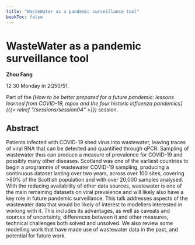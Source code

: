 ```yaml
---
title: "WasteWater as a pandemic surveillance tool"
bookToc: false
---
```


# WasteWater as a pandemic surveillance tool

**Zhou Fang**

12:30 Monday in 2Q50/51.

Part of the *[How to be better prepared for a future pandemic: lessons learned from COVID-19, mpox and the four historic influenza pandemics]({{< relref "/sessions/session04" >}})* session.

## Abstract

Patients infected with COVID-19 shed virus into wastewater, leaving traces of viral RNA that can be detected and quantified through qPCR. Sampling of wastewater thus can produce a measure of prevalence for COVID-19 and possibly many other diseases. Scotland was one of the earliest countries to begin a programme of wastewater COVID-19 sampling, producing a continuous dataset lasting over two years, across over 100 sites, covering >80% of the Scottish population and with over 20,000 samples analysed. With the reducing availability of other data sources, wastewater is one of the main remaining datasets on viral prevalence and will likely also have a key role in future pandemic surveillance.
This talk addresses aspects of the wastewater data that would be likely of interest to modellers interested in working with it. This includes its advantages, as well as caveats and sources of uncertainty, differences between it and other measures, technical challenges both solved and unsolved. We also review some modelling work that have made use of wastewater data in the past, and potential for future work.


